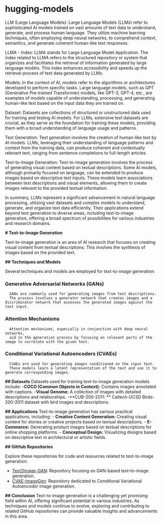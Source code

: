 # hugging-models


LLM (Large Language Models):
Large Language Models (LLMs) refer to sophisticated AI models trained on vast amounts of text data to understand, generate, and process human language. They utilize machine learning techniques, often employing deep neural networks, to comprehend context, semantics, and generate coherent human-like text responses.


LLMA - Index:
LLMA stands for Large Language Model Application.
The index related to LLMA refers to the structured repository or system that organizes and facilitates the retrieval of information generated by large language models. 
This index enhances accessibility and speeds up the retrieval process of text data generated by LLMs.


Models:
In the context of AI, models refer to the algorithms or architectures developed to perform specific tasks.
Large language models, such as GPT (Generative Pre-trained Transformer) models, like GPT-3, GPT-4, etc., are examples of models capable of understanding, processing, and generating human-like text based on the input 
data they are trained on.


Dataset:
Datasets are collections of structured or unstructured data used for training and testing AI models.
For LLMs, extensive text datasets are crucial, as they serve as the foundation for training these models, providing them with a broad understanding of language usage and patterns.


Text Generation:
Text generation involves the creation of human-like text by AI models. 
LLMs, leveraging their understanding of language patterns and context from the training data, can produce coherent and contextually relevant text, ranging from sentence completions to full-length articles.


Text-to-Image Generation:
Text-to-image generation involves the process of generating visual content based on textual descriptions.
Some AI models, although primarily focused on language, can be extended to produce images based on descriptive text inputs. 
These models learn associations between text descriptions and visual elements, allowing them to create images relevant to the provided textual information.


In summary, LLMs represent a significant advancement in natural language processing, utilizing vast datasets and complex models to understand, generate, and organize text data efficiently. Their applications extend beyond text generation to diverse areas, including text-to-image generation, offering a broad spectrum of possibilities for various industries and research domains.








**# Text-to-Image Generation**

Text-to-image generation is an area of AI research that focuses on creating visual content from textual descriptions.
This involves the synthesis of images based on the provided text.

**## Techniques and Models**

Several techniques and models are employed for text-to-image generation:

  ### Generative Adversarial Networks (GANs)
      GANs are commonly used for generating images from text descriptions. 
      The process involves a generator network that creates images and a discriminator network that assesses the generated images against the text input.

  ### Attention Mechanisms
      Attention mechanisms, especially in conjunction with deep neural networks, 
      aid in the generation process by focusing on relevant parts of the image to correlate with the given text.

  ### Conditional Variational Autoencoders (CVAEs)
      CVAEs are used for generating images conditioned on the input text. 
      These models learn a latent representation of the text and use it to generate corresponding images.

**## Datasets**
      Datasets used for training text-to-image generation models include:
          -**COCO (Common Objects in Context):**  Contains images annotated with captions.
          -**Visual Genome:**  A collection of images with detailed descriptions and relationships.
          -**CUB-200-2011: ** Caltech-UCSD Birds-200-2011 dataset with bird images and descriptions.

**## Applications**
      Text-to-image generation has various practical applications, including:
        - **Creative Content Generation:** Creating visual content for stories or creative projects based on textual descriptions.
        - **E-Commerce:** Generating product images based on textual descriptions for online shopping platforms.
        - **Conceptual Design:** Visualizing designs based on descriptive text in architectural or artistic fields.

**## GitHub Repositories**

Explore these repositories for code and resources related to text-to-image generation:

- [Text2Image-GAN](https://github.com/username/Text2Image-GAN): Repository focusing on GAN-based text-to-image generation.
- [CVAE-ImageGen](https://github.com/username/CVAE-ImageGen): Repository dedicated to Conditional Variational Autoencoder image generation.

**## Conclusion**
    Text-to-image generation is a challenging yet promising field within AI, offering significant potential in various industries. 
    As techniques and models continue to evolve, exploring and contributing to related GitHub repositories can provide valuable insights and advancements in this area.
